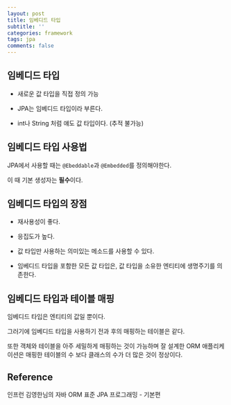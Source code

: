 ```yaml
---
layout: post
title: 임베디드 타입
subtitle: ''
categories: framework
tags: jpa
comments: false
---
```


## 임베디드 타입

- 새로운 값 타입을 직접 정의 가능

- JPA는 임베디드 타입이라 부른다.

- int나 String 처럼 얘도 값 타입이다. (추적 불가능)

## 임베디드 타입 사용법

JPA에서 사용할 때는 `@Ebeddable`과 `@Embedded`를 정의해야한다.

이 때 기본 생성자는 **필수**이다.

## 임베디드 타입의 장점

- 재사용성이 좋다.

- 응집도가 높다.

- 값 타입만 사용하는 의미있는 메소드를 사용할 수 있다.

- 임베디드 타입을 포함한 모든 값 타입은, 값 타입을 소유한 엔티티에 생명주기를 의존한다.

## 임베디드 타입과 테이블 매핑

임베디드 타입은 엔티티의 값일 뿐이다.

그러기에 임베디드 타입을 사용하기 전과 후의 매핑하는 테이블은 같다.

또한 객체와 테이블을 아주 세밀하게 매핑하는 것이 가능하며 잘 설계한 ORM 애플리케이션은 매핑한 테이블의 수 보다 클래스의 수가 더 많은 것이 정상이다.

## Reference

인프런 김영한님의 자바 ORM 표준 JPA 프로그래밍 - 기본편
